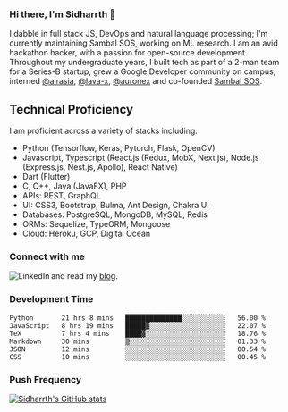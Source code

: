 ### Hi there, I'm Sidharrth 👋

I dabble in full stack JS, DevOps and natural language processing; I'm currently maintaining Sambal SOS, working on ML research. I am an avid hackathon hacker, with a passion for open-source development. Throughout my undergraduate years, I built tech as part of a 2-man team for a Series-B startup, grew a Google Developer community on campus, interned [@airasia](https://airasia.com/), [@lava-x](https://lavax.co/), [@auronex](http://auronex.com/) and co-founded [Sambal SOS](https://www.sambalsos.com/).

## Technical Proficiency
I am proficient across a variety of stacks including:
- Python (Tensorflow, Keras, Pytorch, Flask, OpenCV)
- Javascript, Typescript (React.js (Redux, MobX, Next.js), Node.js (Express.js, Nest.js, Apollo), React Native)
- Dart (Flutter)
- C, C++, Java (JavaFX), PHP
- APIs: REST, GraphQL
- UI: CSS3, Bootstrap, Bulma, Ant Design, Chakra UI
- Databases: PostgreSQL, MongoDB, MySQL, Redis
- ORMs: Sequelize, TypeORM, Mongoose
- Cloud: Heroku, GCP, Digital Ocean

### Connect with me

[<img align="left" alt="LinkedIn" src="https://img.shields.io/badge/linkedin-%230077B5.svg?&style=for-the-badge&logo=linkedin&logoColor=white" />][linkedin]
and read my [blog].


### Development Time
<!--START_SECTION:waka-->

```text
Python       21 hrs 8 mins   ██████████████░░░░░░░░░░░   56.00 %
JavaScript   8 hrs 19 mins   █████▓░░░░░░░░░░░░░░░░░░░   22.07 %
TeX          7 hrs 4 mins    ████▓░░░░░░░░░░░░░░░░░░░░   18.76 %
Markdown     30 mins         ▒░░░░░░░░░░░░░░░░░░░░░░░░   01.33 %
JSON         12 mins         ░░░░░░░░░░░░░░░░░░░░░░░░░   00.54 %
CSS          10 mins         ░░░░░░░░░░░░░░░░░░░░░░░░░   00.45 %
```

<!--END_SECTION:waka-->

### Push Frequency
[![Sidharrth's GitHub stats](https://github-readme-stats.vercel.app/api?username=sidharrth2002&show_icons=true)](https://github.com/sidharrth2002/github-readme-stats)

[site]: https://sidharrth.me/
[blog]: https://mathsforgeeks.org/blog
[linkedin]: https://www.linkedin.com/in/sidharrth-nagappan/
